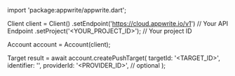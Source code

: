 import 'package:appwrite/appwrite.dart';

Client client = Client()
    .setEndpoint('https://cloud.appwrite.io/v1') // Your API Endpoint
    .setProject('&lt;YOUR_PROJECT_ID&gt;'); // Your project ID

Account account = Account(client);

Target result = await account.createPushTarget(
    targetId: '<TARGET_ID>',
    identifier: '<IDENTIFIER>',
    providerId: '<PROVIDER_ID>', // optional
);
